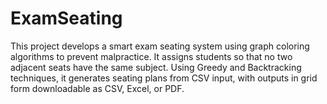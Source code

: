 # ExamSeating
This project develops a smart exam seating system using graph coloring algorithms to prevent malpractice. It assigns students so that no two adjacent seats have the same subject. Using Greedy and Backtracking techniques, it generates seating plans from CSV input, with outputs in grid form downloadable as CSV, Excel, or PDF.

